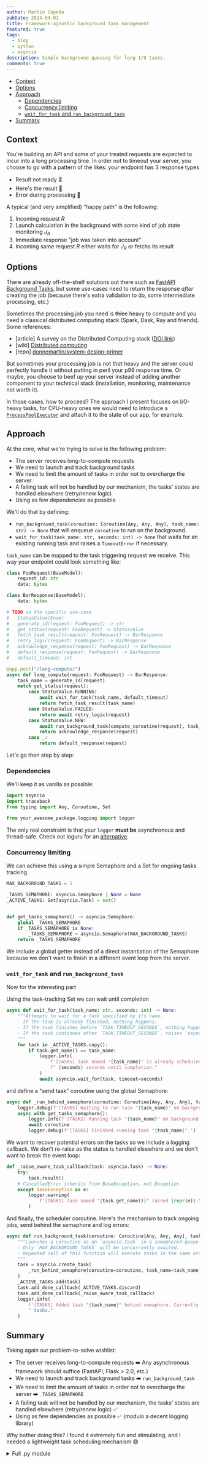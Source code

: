 ```yaml
---
author: Martin Cepeda
pubDate: 2024-04-01
title: Framework-agnostic background task management
featured: true
tags:
  - blog
  - python
  - asyncio
description: Simple background queuing for long I/O tasks.
comments: true
---
```


- [Context](#context)
- [Options](#options)
- [Approach](#approach)
  - [Dependencies](#dependencies)
  - [Concurrency limiting](#concurrency-limiting)
  - [`wait_for_task` and `run_background_task`](#wait_for_task-and-run_background_task)
- [Summary](#summary)

## Context

You're building an API and some of your treated requests are expected to incur into a long processing time. In order not to timeout your server, you choose to go with a pattern of the likes: your endpoint has 3 response types

- Result not ready ⏳
- Here's the result 🫡
- Error during processing 😬

A typical (and very simplified) "happy path" is the following:

1. Incoming request $R$
2. Launch calculation in the background with some kind of job state monitoring $J_R$
3. Immediate response "job was taken into account"
4. Incoming same request $R$ either waits for $J_R$ or fetchs its result

## Options

There are already off-the-shelf solutions out there such as [FastAPI Background Tasks](https://fastapi.tiangolo.com/tutorial/background-tasks/), but some use-cases need to return the response _after_ creating the job (because there's extra validation to do, some intermediate processing, etc.)

Sometimes the processing job you need is ~~thicc~~ heavy to compute and you need a classical distributed computing stack (Spark, Dask, Ray and friends). Some references:

- [article] A survey on the Distributed Computing stack ([DOI link](https://doi.org/10.1016/j.cosrev.2021.100422))
- [wiki] [Distributed computing](https://en.wikipedia.org/wiki/Distributed_computing)
- [repo] [donnemartin/system-design-primer](https://github.com/donnemartin/system-design-primer)

But sometimes your processing job is not _that_ heavy and the server could perfectly handle it without putting in peril your p99 response time. Or maybe, you choose to beef up your server instead of adding another component to your technical stack (installation, monitoring, maintenance not worth it).

In those cases, how to proceed? The approach I present focuses on I/O-heavy tasks, for CPU-heavy ones we would need to introduce a [`ProcessPoolExecutor`](https://docs.python.org/3/library/concurrent.futures.html#processpoolexecutor) and attach it to the state of our app, for example.

## Approach

At the core, what we're trying to solve is the following problem:

- The server receives long-to-compute requests
- We need to launch and track background tasks
- We need to limit the amount of tasks in order not to overcharge the server
- A failing task will not be handled by our mechanism, the tasks' states are handled elsewhere (retry/renew logic)
- Using as few dependencies as possible

We'll do that by defining:

- `run_background_task(coroutine: Coroutine[Any, Any, Any], task_name: str) -> None` that will enqueue `coroutine` to run on the background.
- `wait_for_task(task_name: str, seconds: int) -> None` that waits for an existing running task and raises a `TimeoutError` if necessary.

`task_name` can be mapped to the task triggering request we receive. This way your endpoint could look something like:

```python
class FooRequest(BaseModel):
    request_id: str
    data: bytes

class BarResponse(BaseModel):
    data: bytes

# TODO on the specific use-case
#   StatusValue(Enum)
#   generate_id(request: FooRequest) -> str
#   get_status(request: FooRequest) -> StatusValue
#   fetch_task_result(request: FooRequest) -> BarResponse
#   retry_logic(request: FooRequest) -> BarResponse
#   acknowledge_response(request: FooRequest) -> BarResponse
#   default_response(request: FooRequest) -> BarResponse
#   default_timeout: int

@app.post("/long-compute/")
async def long_compute(request: FooRequest) -> BarResponse:
    task_name = generate_id(request)
    match get_status(request):
        case StatusValue.RUNNING:
            await wait_for_task(task_name, default_timeout)
            return fetch_task_result(task_name)
        case StatusValue.FAILED:
            return await retry_logic(request)
        case StatusValue.NEW:
            await run_background_task(compute_coroutine(request), task_name)
            return acknowledge_response(request)
        case _:
            return default_response(request)

```

Let's go then step by step:

### Dependencies

We'll keep it as vanilla as possible:

```python
import asyncio
import traceback
from typing import Any, Coroutine, Set

from your_awesome_package.logging import logger
```

The only real constraint is that your `logger` **must be** asynchronous and thread-safe. Check out loguru for an [alternative](https://loguru.readthedocs.io/en/stable/overview.html#asynchronous-thread-safe-multiprocess-safe).

### Concurrency limiting

We can achieve this using a simple Semaphore and a Set for ongoing tasks tracking.

```python
MAX_BACKGROUND_TASKS = 1

_TASKS_SEMAPHORE: asyncio.Semaphore | None = None
_ACTIVE_TASKS: Set[asyncio.Task] = set()


def get_tasks_semaphore() -> asyncio.Semaphore:
    global _TASKS_SEMAPHORE
    if _TASKS_SEMAPHORE is None:
        _TASKS_SEMAPHORE = asyncio.Semaphore(MAX_BACKGROUND_TASKS)
    return _TASKS_SEMAPHORE
```

We include a global getter instead of a direct instantiation of the Semaphore because we don't want to finish in a different event loop from the server.

### `wait_for_task` and `run_background_task`

Now for the interesting part

Using the task-tracking Set we can wait until completion

```python
async def wait_for_task(task_name: str, seconds: int) -> None:
    """Attempts to wait for a task specified by its name.
    - If the task is already finished, nothing happens.
    - If the task finishes before `TASK_TIMEOUT_SECONDS`, nothing happens.
    - If the task continues after `TASK_TIMEOUT_SECONDS`, raises `asyncio.TimeoutError`
    """
    for task in _ACTIVE_TASKS.copy():
        if task.get_name() == task_name:
            logger.info(
                f'[TASKS] Task named "{task_name}" is already scheduled. Waiting for'
                f" {seconds} seconds until completion."
            )
            await asyncio.wait_for(task, timeout=seconds)
```

and define a "send task" coroutine using the global Semaphore:

```python
async def _run_behind_semaphore(coroutine: Coroutine[Any, Any, Any], task_name: str) -> None:
    logger.debug(f'[TASKS] Waiting to run task "{task_name}" on background.')
    async with get_tasks_semaphore():
        logger.info(f'[TASKS] Running task "{task_name}" on background.')
        await coroutine
        logger.debug(f'[TASKS] Finished running task "{task_name}".')
```

We want to recover potential errors on the tasks so we include a logging callback. We don't re-raise as the status is handled elsewhere and we don't want to break the event loop:

```python
def _raise_aware_task_callback(task: asyncio.Task) -> None:
    try:
        task.result()
    # CancelledError inherits from BaseException, not Exception
    except BaseException as e:
        logger.warning(
            f'[TASKS] Task named "{task.get_name()}" raised {repr(e)}:\n\n{traceback.format_exc()}'
        )
```

And finally, the scheduler coroutine. Here's the mechanism to track ongoing jobs, send behind the semaphore and log errors:

```python
async def run_background_task(coroutine: Coroutine[Any, Any, Any], task_name: str) -> None:
    """Launches a coroutine as an `asyncio.Task` in a semaphored-queue manner:
    - Only `MAX_BACKGROUND_TASKS` will be concurrently awaited.
    - Repeated call of this function will execute tasks in the same order they were added.
    """
    task = asyncio.create_task(
        _run_behind_semaphore(coroutine=coroutine, task_name=task_name), name=task_name
    )
    _ACTIVE_TASKS.add(task)
    task.add_done_callback(_ACTIVE_TASKS.discard)
    task.add_done_callback(_raise_aware_task_callback)
    logger.info(
        f'[TASKS] Added task "{task_name}" behind semaphore. Currently {len(_ACTIVE_TASKS)} queued'
        " tasks."
    )
```

## Summary

Taking again our problem-to-solve wishlist:

- The server receives long-to-compute requests ➡️ Any asynchronous framework should suffice (FastAPI, Flask > 2.0, etc.)
- We need to launch and track background tasks ➡️ `run_background_task`
- We need to limit the amount of tasks in order not to overcharge the server ➡️ `_TASKS_SEMAPHORE`
- A failing task will not be handled by our mechanism, the tasks' states are handled elsewhere (retry/renew logic) ✅
- Using as few dependencies as possible ✅ (modulo a decent logging library)

Why bother doing this? I found it extremely fun and stimulating, and I needed a lightweight task scheduling mechanism 😅

<details>
<summary>Full .py module</summary>

```python
import asyncio
import traceback
from typing import Any, Coroutine, Set

from utils.logging import logger

MAX_BACKGROUND_TASKS = 1

_TASKS_SEMAPHORE: asyncio.Semaphore | None = None
_ACTIVE_TASKS: Set[asyncio.Task] = set()


def get_tasks_semaphore() -> asyncio.Semaphore:
    global _TASKS_SEMAPHORE
    if _TASKS_SEMAPHORE is None:
        _TASKS_SEMAPHORE = asyncio.Semaphore(MAX_BACKGROUND_TASKS)
    return _TASKS_SEMAPHORE


async def wait_for_task(task_name: str, seconds: int) -> None:
    """Attempts to wait for a task specified by its name.
    - If the task is already finished, nothing happens.
    - If the task finishes before `TASK_TIMEOUT_SECONDS`, nothing happens.
    - If the task continues after `TASK_TIMEOUT_SECONDS`, raises `asyncio.TimeoutError`
    """
    for task in _ACTIVE_TASKS.copy():
        if task.get_name() == task_name:
            logger.info(
                f'[TASKS] Task named "{task_name}" is already scheduled. Waiting for'
                f" {seconds} seconds until completion."
            )
            await asyncio.wait_for(task, timeout=seconds)


def _raise_aware_task_callback(task: asyncio.Task) -> None:
    try:
        task.result()
    # CancelledError inherits from BaseException, not Exception
    except BaseException as e:  # pylint: disable=broad-except
        logger.warning(
            f'[TASKS] Task named "{task.get_name()}" raised {repr(e)}:\n\n{traceback.format_exc()}'
        )


async def run_background_task(coroutine: Coroutine[Any, Any, Any], task_name: str) -> None:
    """Launches a coroutine as an `asyncio.Task` in a semaphored-queue manner:
    - Only `MAX_BACKGROUND_TASKS` will be concurrently awaited.
    - Repeated call of this function will execute tasks in the same order they were added.
    """
    task = asyncio.create_task(
        _run_behind_semaphore(coroutine=coroutine, task_name=task_name), name=task_name
    )
    _ACTIVE_TASKS.add(task)
    task.add_done_callback(_ACTIVE_TASKS.discard)
    task.add_done_callback(_raise_aware_task_callback)
    logger.info(
        f'[TASKS] Added task "{task_name}" behind semaphore. Currently {len(_ACTIVE_TASKS)} queued'
        " tasks."
    )


async def _run_behind_semaphore(coroutine: Coroutine[Any, Any, Any], task_name: str) -> None:
    logger.info(f'[TASKS] Waiting to run task "{task_name}" on background.')
    async with get_tasks_semaphore():
        logger.info(f'[TASKS] Running task "{task_name}" on background.')
        await coroutine
        logger.info(f'[TASKS] Finished running task "{task_name}".')

```

</details>
